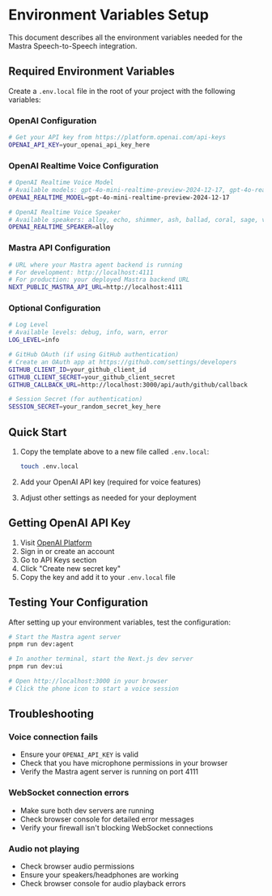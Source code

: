 # Environment Variables Setup

This document describes all the environment variables needed for the Mastra Speech-to-Speech integration.

## Required Environment Variables

Create a `.env.local` file in the root of your project with the following variables:

### OpenAI Configuration

```bash
# Get your API key from https://platform.openai.com/api-keys
OPENAI_API_KEY=your_openai_api_key_here
```

### OpenAI Realtime Voice Configuration

```bash
# OpenAI Realtime Voice Model
# Available models: gpt-4o-mini-realtime-preview-2024-12-17, gpt-4o-realtime-preview
OPENAI_REALTIME_MODEL=gpt-4o-mini-realtime-preview-2024-12-17

# OpenAI Realtime Voice Speaker
# Available speakers: alloy, echo, shimmer, ash, ballad, coral, sage, verse
OPENAI_REALTIME_SPEAKER=alloy
```

### Mastra API Configuration

```bash
# URL where your Mastra agent backend is running
# For development: http://localhost:4111
# For production: your deployed Mastra backend URL
NEXT_PUBLIC_MASTRA_API_URL=http://localhost:4111
```

### Optional Configuration

```bash
# Log Level
# Available levels: debug, info, warn, error
LOG_LEVEL=info

# GitHub OAuth (if using GitHub authentication)
# Create an OAuth app at https://github.com/settings/developers
GITHUB_CLIENT_ID=your_github_client_id
GITHUB_CLIENT_SECRET=your_github_client_secret
GITHUB_CALLBACK_URL=http://localhost:3000/api/auth/github/callback

# Session Secret (for authentication)
SESSION_SECRET=your_random_secret_key_here
```

## Quick Start

1. Copy the template above to a new file called `.env.local`:
   ```bash
   touch .env.local
   ```

2. Add your OpenAI API key (required for voice features)

3. Adjust other settings as needed for your deployment

## Getting OpenAI API Key

1. Visit [OpenAI Platform](https://platform.openai.com/api-keys)
2. Sign in or create an account
3. Go to API Keys section
4. Click "Create new secret key"
5. Copy the key and add it to your `.env.local` file

## Testing Your Configuration

After setting up your environment variables, test the configuration:

```bash
# Start the Mastra agent server
pnpm run dev:agent

# In another terminal, start the Next.js dev server
pnpm run dev:ui

# Open http://localhost:3000 in your browser
# Click the phone icon to start a voice session
```

## Troubleshooting

### Voice connection fails
- Ensure your `OPENAI_API_KEY` is valid
- Check that you have microphone permissions in your browser
- Verify the Mastra agent server is running on port 4111

### WebSocket connection errors
- Make sure both dev servers are running
- Check browser console for detailed error messages
- Verify your firewall isn't blocking WebSocket connections

### Audio not playing
- Check browser audio permissions
- Ensure your speakers/headphones are working
- Check browser console for audio playback errors

